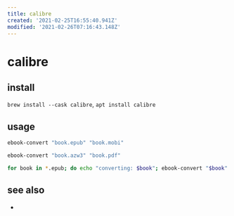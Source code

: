 ```yaml
---
title: calibre
created: '2021-02-25T16:55:40.941Z'
modified: '2021-02-26T07:16:43.148Z'
---
```


# calibre

## install
`brew install --cask calibre`, `apt install calibre`

## usage
```sh
ebook-convert "book.epub" "book.mobi"

ebook-convert "book.azw3" "book.pdf"

for book in *.epub; do echo "converting: $book"; ebook-convert "$book" "$(basename "$book" .epub).mobi"; done
```
## see also
- 
